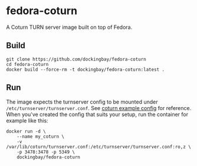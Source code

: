 fedora-coturn
=============

A Coturn TURN server image built on top of Fedora.

Build
-----

    git clone https://github.com/dockingbay/fedora-coturn
    cd fedora-coturn
    docker build --force-rm -t dockingbay/fedora-coturn:latest .

Run
---

The image expects the turnserver config to be mounted under
`/etc/turnserver/turnserver.conf`. See
[coturn example config](https://github.com/coturn/coturn/blob/master/examples/etc/turnserver.conf) for
reference. When you've created the config that suits your setup, run
the container for example like this:

    docker run -d \
        --name my_coturn \
        -v /var/lib/coturn/turnserver.conf:/etc/turnserver/turnserver.conf:ro,z \
        -p 3478:3478 -p 5349 \
        dockingbay/fedora-coturn

